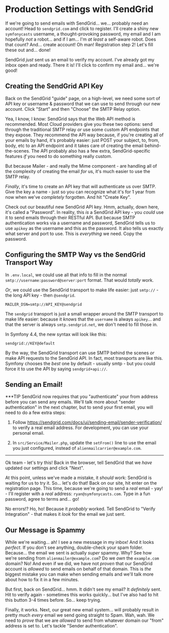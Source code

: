 # Production Settings with SendGrid

If we're going to send emails with SendGrid... we... probably need an account!
Head to `sendgrid.com` and click to register. I'll create a shiny new
`symfonycasts` username, a thought-provoking password, my email and I am hopefully
*not* a robot... and if I am... I'm *at least* a self-aware robot. Does that count?
And... create account! Oh man! Registration step 2! Let's fill these out and... done!

SendGrid *just* sent us an email to verify my account. I've already got my
inbox open and ready. There it is! I'll click to confirm my email and... we're
good!

## Creating the SendGrid API Key

Back on the SendGrid "guide" page, on a high-level, we need some sort of API key
or username & password that we can use to send through our new account. Click "Start"
and then "Choose" the SMTP Relay option.

Yea, I know, I know: SendGrid says that the Web API method is recommended. Most
Cloud providers give you these two options: send through the traditional SMTP relay
*or* use some custom API endpoints that they expose. They recommend the API way
because, if you're creating all of your emails by hand, it's probably easier: just
POST your subject, to, from, body, etc to an API endpoint and it takes care of
creating the email behind-the-scenes. The API probably also has a few extra,
SendGrid-specific features *if* you need to do something really custom.

But because Mailer - and really the Mime component - are handling all of the complexity
of creating the email *for* us, it's much easier to use the SMTP relay.

*Finally*, it's time to create an API key that will authenticate us over SMTP.
Give the key a name - just so you can recognize what it's for 1 year from now when
we've *completely* forgotten. And hit "Create Key".

Check out our beautiful new SendGrid API key. Hmm, actually, down here, it's
called a "Password". In reality, this *is* a SendGrid API key - you *could* use
it to send emails through their RESTful API. But because SMTP authentication works
via a username and password, SendGrid tells us to use `apikey` as the username
and this as the password. It also tells us exactly what server and port to use.
This is *everything* we need. Copy the password.

## Configuring the SMTP Way vs the SendGrid Transport Way

In `.env.local`, we could use all that info to fill in the normal
`smtp://username:password@server:port` format. That would *totally* work.

*Or*, we could use the SendGrid transport to make life easier: just
`smtp://` - the long API key - then `@sendgrid`.

```
MAILER_DSN=smtp://API_KEY@sendgrid
```

The `sendgrid` transport is just a small wrapper around the SMTP transport to
make life easier: because it *knows* that the `username` is always `apikey`... and
that the server is always `smtp.sendgrid.net`, we don't need to fill those in.

In Symfony 4.4, the new syntax will look like this:

```
sendgrid://KEY@default
```

By the way, the SendGrid transport can use SMTP behind the scenes *or* make
API requests to the SendGrid API. In fact, most transports are like this.
Symfony chooses the *best* one by default - usually smtp - but you could force
it to use the API by saying `sendgrid+api://`.

## Sending an Email!

***TIP
SendGrid now requires that you "authenticate" your from address before you can
send any emails. We'll talk more about "sender authentication" in the next chapter,
but to send your first email, you will need to do a few extra steps:

1) Follow https://sendgrid.com/docs/ui/sending-email/sender-verification/ to
   verify a real email address. For development, you can use your personal email.

2) In `src/Service/Mailer.php`, update the `setFrom()` line to use the email
   you just configured, instead of `alienmailcarrier@example.com`.
***

Ok team - let's try this! Back in the browser, tell SendGrid that we *have*
updated our settings and click "Next".

At this point, unless we've made a mistake, it *should* work: SendGrid is waiting
for us to try it. So... let's do that! Back on our site, hit enter on the
registration page. This time, because we're going to send a *real* email - yay! -
I'll register with a *real* address: `ryan@symfonycasts.com`. Type in a fun password,
agree to terms and... go!

No errors!? Ho, ho! Because it *probably* worked. Tell SendGrid to
"Verify Integration" - that makes it *look* for the email we just sent.

## Our Message is Spammy

While we're waiting... ah! I see a new message in my inbox! And it looks *perfect*.
If you don't see anything, double-check your spam folder. Because... the email
we sent is actually *super* spammy. Why? See how we're sending from
`alienmailer@example.com`? Do we *own* the `example.com` domain? No! And even if
we did, we have not *proven* that our SendGrid account is *allowed* to send emails
on behalf of that domain. This is *the* biggest mistake you can make when sending
emails and we'll talk more about how to fix it in a few minutes.

But first, back on SendGrid... hmm. It didn't see my email? It *definitely* sent.
Hit to verify again - sometimes this works quickly... but I've also had to hit
this button 3-4 times before. So... keep trying.

Finally, it works. Next, our great new email system... will probably result in
pretty much *every* email we send going straight to Spam. Wah, wah. We need to
*prove* that we are *allowed* to send from whatever domain our "from" address is
set to. Let's tackle "Sender authentication".
